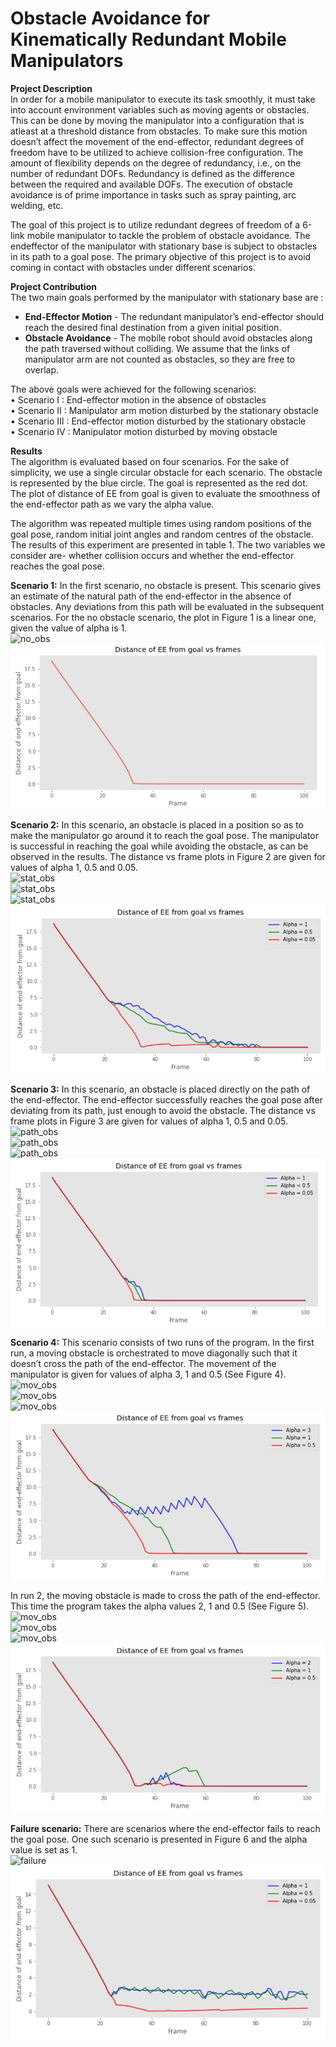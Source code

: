 # Obstacle Avoidance for Kinematically Redundant Mobile Manipulators


**Project Description**  
In order for a mobile manipulator to execute its task smoothly, it must take
into account environment variables such as moving agents or obstacles. This
can be done by moving the manipulator into a configuration that is atleast at a
threshold distance from obstacles. To make sure this motion doesn’t affect the
movement of the end-effector, redundant degrees of freedom have to be utilized
to achieve collision-free configuration. The amount of flexibility depends on the
degree of redundancy, i.e., on the number of redundant DOFs. Redundancy is
defined as the difference between the required and available DOFs. The execution of obstacle avoidance is of prime importance in tasks such as spray painting,
arc welding, etc.  

The goal of this project is to utilize redundant degrees of freedom of a 6-link
mobile manipulator to tackle the problem of obstacle avoidance. The endeffector of the manipulator with stationary base is subject to obstacles in its
path to a goal pose. The primary objective of this project is to avoid coming in
contact with obstacles under different scenarios.  


**Project Contribution**  
The two main goals performed by the manipulator with stationary base are :  
- **End-Effector Motion** - The redundant manipulator’s end-effector should reach
the desired final destination from a given initial position.  
- **Obstacle Avoidance** - The mobile robot should avoid obstacles along the
path traversed without colliding. We assume that the links of manipulator arm
are not counted as obstacles, so they are free to overlap.  

The above goals were achieved for the following scenarios:  
• Scenario I : End-effector motion in the absence of obstacles  
• Scenario II : Manipulator arm motion disturbed by the stationary obstacle  
• Scenario III : End-effector motion disturbed by the stationary obstacle  
• Scenario IV : Manipulator motion disturbed by moving obstacle    

**Results**  
The algorithm is evaluated based on four scenarios. For the sake of simplicity,
we use a single circular obstacle for each scenario. The obstacle is represented
by the blue circle. The goal is represented as the red dot. The plot of distance
of EE from goal is given to evaluate the smoothness of the end-effector path as
we vary the alpha value.  

The algorithm was repeated multiple times using random positions of the goal
pose, random initial joint angles and random centres of the obstacle. The results of this experiment are presented in table 1. The two variables we consider
are- whether collision occurs and whether the end-effector reaches the goal pose.    

**Scenario 1:** In the first scenario, no obstacle is present. This scenario gives an estimate of the natural path of the end-effector in the absence of obstacles. Any deviations from this path will be evaluated in the subsequent scenarios. For the no obstacle scenario, the plot in Figure 1 is a linear one, given the value of alpha is 1.   
![no_obs](GIFs/no_obstacle_alpha_1.gif)    
![fig1](Plots/scenario1_a1.PNG)  

**Scenario 2:** In this scenario, an obstacle is placed in a position so as to make the manipulator go around it to reach the goal pose. The manipulator is successful in reaching the goal while avoiding the obstacle, as can be observed in the results. The distance vs frame plots in Figure 2 are given for values of alpha 1, 0.5 and 0.05.  
![stat_obs](GIFs/stat_obstacle_alpha_1.gif)    
![stat_obs](GIFs/stat_obstacle_alpha_0.5.gif)  
![stat_obs](GIFs/stat_obstacle_alpha_0.05.gif)  
![fig2](Plots/scenario2_all.PNG)  

**Scenario 3:** In this scenario, an obstacle is placed directly on the path of
the end-effector. The end-effector successfully reaches the goal pose after deviating from its path, just enough to avoid the obstacle. The distance vs frame
plots in Figure 3 are given for values of alpha 1, 0.5 and 0.05.  
![path_obs](GIFs/path_obstacle_alpha_1.gif)    
![path_obs](GIFs/path_obstacle_alpha_0.5.gif)  
![path_obs](GIFs/path_obstacle_alpha_0.05.gif)  
![fig3](Plots/scenario3_all.PNG)  

**Scenario 4:** This scenario consists of two runs of the program. In the first
run, a moving obstacle is orchestrated to move diagonally such that it doesn’t
cross the path of the end-effector. The movement of the manipulator is given
for values of alpha 3, 1 and 0.5 (See Figure 4).  
![mov_obs](GIFs/mov_obstacle_alpha_3.gif)    
![mov_obs](GIFs/mov_obstacle_alpha_1.gif)  
![mov_obs](GIFs/mov_obstacle_alpha_0.5.gif)  
![fig4_1](Plots/scenario4_1_all.PNG)  

In run 2, the moving obstacle is made to cross the path of the end-effector. This time the program takes the alpha values 2, 1 and 0.5 (See Figure 5).    
![mov_obs](GIFs/mov_obstacle_2_alpha_2.gif)    
![mov_obs](GIFs/mov_obstacle_2_alpha_1.gif)  
![mov_obs](GIFs/mov_obstacle_2_alpha_0.5.gif)  
![fig4_2](Plots/scenario4_2_all.PNG)  

**Failure scenario:** There are scenarios where the end-effector fails to reach
the goal pose. One such scenario is presented in Figure 6 and the alpha value
is set as 1.  
![failure](GIFs/failure_alpha_1.gif)  
![fig_f](Plots/scenario_f_all.PNG)  
